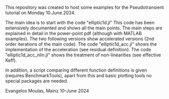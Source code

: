 This repository was created to host some examples for the Pseudotransient tutorial on Monday 10.June.2024.

The main idea is to start with the code "elliptic1d.jl"
This code has been extensively documented and shows all the main points.
The main steps are explained in detail in the power-point pdf (although with MATLAB examples).
The two following versions show accelerated versions (2nd order iterations of the main code).
The code "elliptic1d_acc.jl" shows the implementation of the acceleration (see residual definition).
The code "elliptic1d_acc_nlin.jl" shows the treatment of non-linearities  (see effective Keff).

In addition, a script comparing different function definitions is given (requires BenchmarkTools),
apart from this and basic plotting tools no special packages are needed.

Evangelos Moulas, Mainz 10-June 2024
